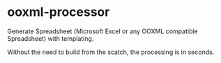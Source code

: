 # ooxml-processor

Generate Spreadsheet (Microsoft Excel or any OOXML compatible Spreadsheet) with templating.

Without the need to build from the scatch, the processing is in seconds.
